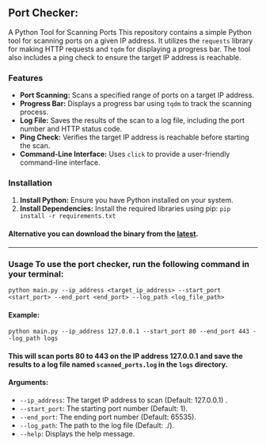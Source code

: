 ## Port Checker: 
A Python Tool for Scanning Ports This repository contains a simple Python tool for scanning ports on a given IP address. It utilizes the `requests` library for making HTTP requests and `tqdm` for displaying a progress bar. The tool also includes a ping check to ensure the target IP address is reachable. 
### Features 
- **Port Scanning:** Scans a specified range of ports on a target IP address. 
- **Progress Bar:** Displays a progress bar using `tqdm` to track the scanning process. 
- **Log File:** Saves the results of the scan to a log file, including the port number and HTTP status code. 
- **Ping Check:** Verifies the target IP address is reachable before starting the scan. 
- **Command-Line Interface:** Uses `click` to provide a user-friendly command-line interface. 
### Installation 
1. **Install Python:** Ensure you have Python installed on your system. 
2. **Install Dependencies:** Install the required libraries using pip: `pip install -r requirements.txt`
#### Alternative you can download the binary from the [latest](https://github.com/wuX4an/portcheck/releases/latest).
---
### Usage To use the port checker, run the following command in your terminal: 
``` 
python main.py --ip_address <target_ip_address> --start_port <start_port> --end_port <end_port> --log_path <log_file_path> 
```

#### **Example:** 
``` 
python main.py --ip_address 127.0.0.1 --start_port 80 --end_port 443 --log_path logs
```
#### This will scan ports 80 to 443 on the IP address 127.0.0.1 and save the results to a log file named `scanned_ports.log` in the `logs` directory. 
#### **Arguments:** 
- `--ip_address`: The target IP address to scan (Default: 127.0.0.1) .
- `--start_port`: The starting port number (Default: 1).
- `--end_port`: The ending port number (Default: 65535).
- `--log_path`: The path to the log file (Default: ./).
- `--help`: Displays the help message.
